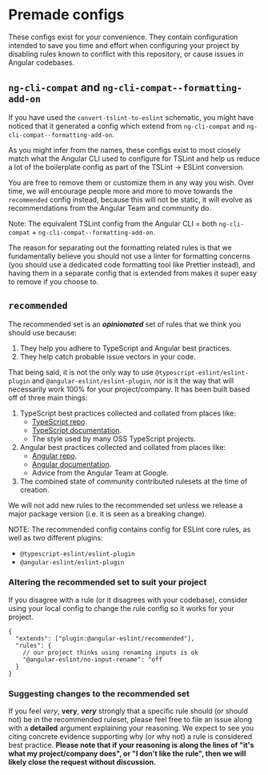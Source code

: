 # Premade configs

These configs exist for your convenience. They contain configuration intended to save you time and effort when configuring your project by disabling rules known to conflict with this repository, or cause issues in Angular codebases.

## `ng-cli-compat` and `ng-cli-compat--formatting-add-on`

If you have used the `convert-tslint-to-eslint` schematic, you might have noticed that it generated a config which extend from `ng-cli-compat` and `ng-cli-compat--formatting-add-on`.

As you might infer from the names, these configs exist to most closely match what the Angular CLI used to configure for TSLint and help us reduce a lot of the boilerplate config as part of the TSLint -> ESLint conversion.

You are free to remove them or customize them in any way you wish. Over time, we will encourage people more and more to move towards the `recommended` config instead, because this will not be static, it will evolve as recommendations from the Angular Team and community do.

Note: The equivalent TSLint config from the Angular CLI = both `ng-cli-compat` + `ng-cli-compat--formatting-add-on`.

The reason for separating out the formatting related rules is that we fundamentally believe you should not use a linter for formatting concerns (you should use a dedicated code formatting tool like Prettier instead), and having them in a separate config that is extended from makes it super easy to remove if you choose to.

## `recommended`

The recommended set is an **_opinionated_** set of rules that we think you should use because:

1. They help you adhere to TypeScript and Angular best practices.
2. They help catch probable issue vectors in your code.

That being said, it is not the only way to use `@typescript-eslint/eslint-plugin` and `@angular-eslint/eslint-plugin`, nor is it the way that will necessarily work 100% for your project/company. It has been built based off of three main things:

1. TypeScript best practices collected and collated from places like:
   - [TypeScript repo](https://github.com/Microsoft/TypeScript).
   - [TypeScript documentation](https://www.typescriptlang.org/docs/home.html).
   - The style used by many OSS TypeScript projects.
2. Angular best practices collected and collated from places like:
   - [Angular repo](https://github.com/angular/angular).
   - [Angular documentation](https://angular.io).
   - Advice from the Angular Team at Google.
3. The combined state of community contributed rulesets at the time of creation.

We will not add new rules to the recommended set unless we release a major package version (i.e. it is seen as a breaking change).

NOTE: The recommended config contains config for ESLint core rules, as well as two different plugins:

- `@typescript-eslint/eslint-plugin`
- `@angular-eslint/eslint-plugin`

### Altering the recommended set to suit your project

If you disagree with a rule (or it disagrees with your codebase), consider using your local config to change the rule config so it works for your project.

```cjson
{
  "extends": ["plugin:@angular-eslint/recommended"],
  "rules": {
    // our project thinks using renaming inputs is ok
    "@angular-eslint/no-input-rename": "off
  }
}
```

### Suggesting changes to the recommended set

If you feel _very_, **very**, **_very_** strongly that a specific rule should (or should not) be in the recommended ruleset, please feel free to file an issue along with a **detailed** argument explaining your reasoning. We expect to see you citing concrete evidence supporting why (or why not) a rule is considered best practice. **Please note that if your reasoning is along the lines of "it's what my project/company does", or "I don't like the rule", then we will likely close the request without discussion.**
